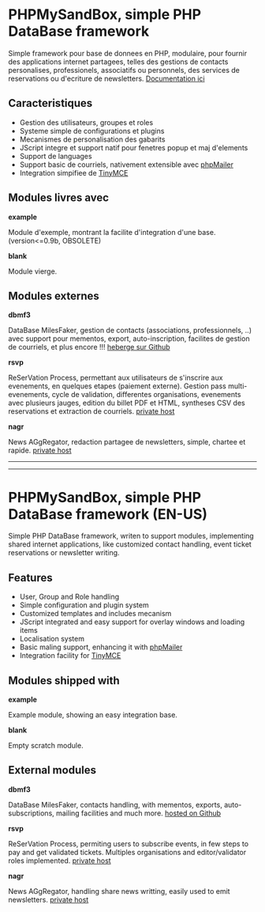 PHPMySandBox, simple PHP DataBase framework
======================================

Simple framework pour base de donnees en PHP, modulaire,
pour fournir des applications internet partagees,
telles des gestions de contacts personalises,
professionels, associatifs ou personnels,
des services de reservations ou d'ecriture de newsletters.
[Documentation ici](http://phpmysandbox.abadcafe.org/doc/html/)

Caracteristiques
-----------------

* Gestion des utilisateurs, groupes et roles
* Systeme simple de configurations et plugins
* Mecanismes de personalisation des gabarits
* JScript integre et support natif pour fenetres popup et maj d'elements
* Support de languages
* Support basic de courriels, nativement extensible avec [phpMailer](https://github.com/PHPMailer/PHPMailer)
* Integration simpifiee de [TinyMCE](https://www.tinymce.com/)

Modules livres avec
--------------------

__example__

Module d'exemple, montrant la facilite d'integration d'une base. (version<=0.9b, OBSOLETE)

__blank__

Module vierge.

Modules externes
-----------------

__dbmf3__

DataBase MilesFaker, gestion de contacts (associations, professionnels, ..)
avec support pour mementos, export, auto-inscription,
facilites de gestion de courriels, et plus encore !!!
[heberge sur Github](https://github.com/RTrave/mysb-dbmf3)

__rsvp__

ReSerVation Process, permettant aux utilisateurs de s'inscrire
aux evenements, en quelques etapes (paiement externe).
Gestion pass multi-evenements, cycle de validation, differentes organisations,
evenements avec plusieurs jauges, edition du billet PDF et HTML,
syntheses CSV des reservations et extraction de courriels.
[private host](http://phpmysandbox.abadcafe.org/)

__nagr__

News AGgRegator, redaction partagee de newsletters, simple, chartee et rapide.
[private host](http://phpmysandbox.abadcafe.org/)

-----------------
-----------------

PHPMySandBox, simple PHP DataBase framework (EN-US)
======================================

Simple PHP DataBase framework, writen to support modules,
implementing shared internet applications,
like customized contact handling, event ticket reservations
or newsletter writing.

Features
---------

* User, Group and Role handling
* Simple configuration and plugin system
* Customized templates and includes mecanism
* JScript integrated and easy support for overlay windows and loading items
* Localisation system
* Basic maling support, enhancing it with [phpMailer](https://github.com/PHPMailer/PHPMailer)
* Integration facility for [TinyMCE](https://www.tinymce.com/)

Modules shipped with
---------------------

__example__

Example module, showing an easy integration base.

__blank__

Empty scratch module.

External modules
-----------------

__dbmf3__

DataBase MilesFaker, contacts handling, with mementos, exports,
auto-subscriptions, mailing facilities and much more.
[hosted on Github](https://github.com/RTrave/mysb-dbmf3)

__rsvp__

ReSerVation Process, permiting users to subscribe events, in few steps to pay and get validated tickets. Multiples organisations and editor/validator roles implemented.
[private host](http://phpmysandbox.abadcafe.org/)

__nagr__

News AGgRegator, handling share news writting, easily used to emit newsletters.
[private host](http://phpmysandbox.abadcafe.org/)

